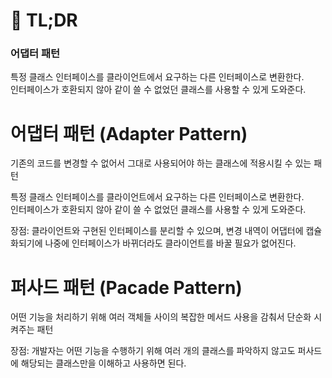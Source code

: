 # 🌊 TL;DR

### 어댑터 패턴

특정 클래스 인터페이스를 클라이언트에서 요구하는 다른 인터페이스로 변환한다.  
인터페이스가 호환되지 않아 같이 쓸 수 없었던 클래스를 사용할 수 있게 도와준다.

# 어댑터 패턴 (Adapter Pattern)

기존의 코드를 변경할 수 없어서 그대로 사용되어야 하는 클래스에 적용시킬 수 있는 패턴

특정 클래스 인터페이스를 클라이언트에서 요구하는 다른 인터페이스로 변환한다.  
인터페이스가 호환되지 않아 같이 쓸 수 없었던 클래스를 사용할 수 있게 도와준다.

장점: 클라이언트와 구현된 인터페이스를 분리할 수 있으며, 변경 내역이 어댑터에 캡슐화되기에 나중에 인터페이스가 바뀌더라도 클라이언트를 바꿀 필요가 없어진다.

# 퍼사드 패턴 (Pacade Pattern)

어떤 기능을 처리하기 위해 여러 객체들 사이의 복잡한 메서드 사용을 감춰서 단순화 시켜주는 패턴

장점: 개발자는 어떤 기능을 수행하기 위해 여러 개의 클래스를 파악하지 않고도 퍼사드에 해당되는 클래스만을 이해하고 사용하면 된다.
